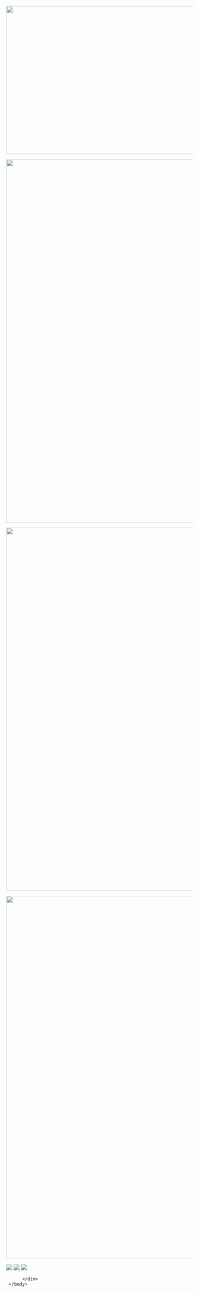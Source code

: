 <!DOCTYPE html>
<html>
<head>
<meta charset="utf-8">
</head>
<body>
<p><img src="1-4.jpg" width="1024" height="400"></p>
<p><img src="1-1.jpg" width="1024" height="980"></p>
<p><img src="1-2.jpg" width="1024" height="980"></p>
<p><img src="1-3.jpg" width="1024" height="980"></p>

<html>
     <head>
          <meta charset="utf-8">
          <link rel="stylesheet" type="text/css" href="style.css" />
          <title>Слай-шоу HTML CSS</title>
     </head>
     <body>
          <div class="wrapper">
               <img src="Bowsette_4KDesktop_V03.jpg">
               <img src="Ashe_4KDesktop_V01.jpg">
               <img src="Albedo_4KDesktop_V01.jpg">
            
          </div>
     </body>
</html>

</body>
</html>
